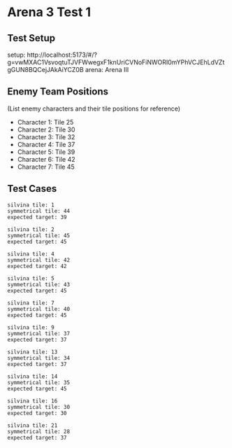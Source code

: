 # Arena 3 Test 1

## Test Setup

setup: http://localhost:5173/#/?g=vwMXAC1VsvoqtuTJVFWwegxF1knUriCVNoFiNWORI0mYPhVCJEhLdVZtgGUN8BQCejJAkAiYCZ0B
arena: Arena III

## Enemy Team Positions

(List enemy characters and their tile positions for reference)

- Character 1: Tile 25
- Character 2: Tile 30
- Character 3: Tile 32
- Character 4: Tile 37
- Character 5: Tile 39
- Character 6: Tile 42
- Character 7: Tile 45

## Test Cases

```
silvina tile: 1
symmetrical tile: 44
expected target: 39
```

```
silvina tile: 2
symmetrical tile: 45
expected target: 45
```

```
silvina tile: 4
symmetrical tile: 42
expected target: 42
```

```
silvina tile: 5
symmetrical tile: 43
expected target: 45
```

```
silvina tile: 7
symmetrical tile: 40
expected target: 45
```

```
silvina tile: 9
symmetrical tile: 37
expected target: 37
```

```
silvina tile: 13
symmetrical tile: 34
expected target: 37
```

```
silvina tile: 14
symmetrical tile: 35
expected target: 45
```

```
silvina tile: 16
symmetrical tile: 30
expected target: 30
```

```
silvina tile: 21
symmetrical tile: 28
expected target: 37
```

